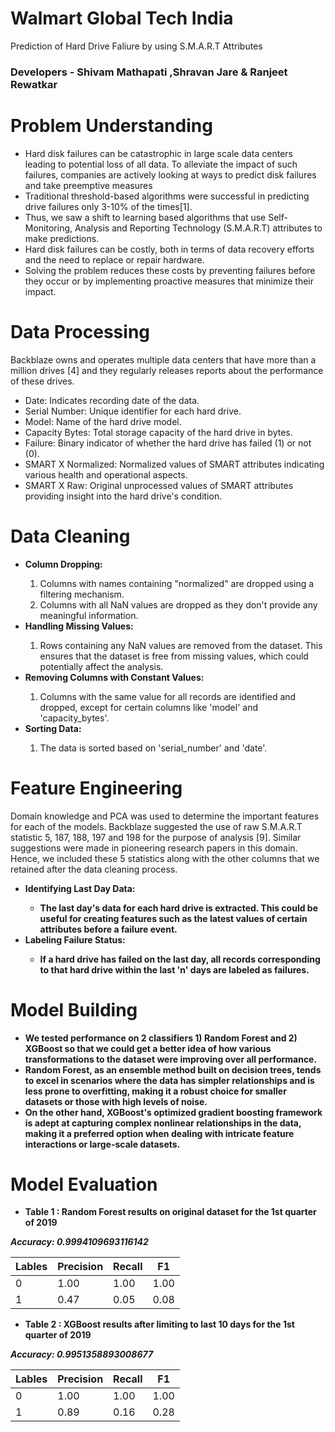 # Walmart Global Tech India 
Prediction of Hard Drive Faliure by using S.M.A.R.T Attributes 

<h3>Developers - Shivam Mathapati ,Shravan Jare & Ranjeet Rewatkar </h3>

# Problem Understanding
<ul>
<li>Hard disk failures can be catastrophic in large scale data centers leading to potential loss of all data. To alleviate the impact of such failures, companies are actively looking at ways to predict disk failures and take preemptive measures</li>
<li>Traditional threshold-based algorithms were successful in predicting drive failures only 3-10% of the times[1].</li>
<li>Thus, we saw a shift to learning based algorithms that use Self-Monitoring, Analysis and Reporting Technology (S.M.A.R.T) attributes to make predictions.</li>
<li>Hard disk failures can be costly, both in terms of data recovery efforts and the need to replace or repair hardware. </li>
<li>Solving the problem reduces these costs by preventing failures before they occur or by implementing proactive measures that minimize their impact.</li>
</ul>

# Data Processing 
Backblaze owns and operates multiple data centers that have more than a million drives [4] and they regularly releases reports about the performance of these drives.
<ul>
<li>Date: Indicates recording date of the data.</li>
<li>Serial Number: Unique identifier for each hard drive.</li>
<li>Model: Name of the hard drive model.</li>
<li>Capacity Bytes: Total storage capacity of the hard drive in bytes.</li>
<li>Failure: Binary indicator of whether the hard drive has failed (1) or not (0).</li>
<li>SMART X Normalized: Normalized values of SMART attributes indicating various health and operational aspects.</li>
<li>SMART X Raw: Original unprocessed values of SMART attributes providing insight into the hard drive's condition.</li>
</ul>


# Data Cleaning
<ul>
<li><b>Column Dropping:</b></li>
<ol type="1">
<li>Columns with names containing "normalized" are dropped using a filtering mechanism.</li>
<li>Columns with all NaN values are dropped as they don't provide any meaningful information.</li>
</ol>
<li><B>Handling Missing Values:</B></li>
<ol <ol type="1">
<li>Rows containing any NaN values are removed from the dataset. This ensures that the dataset is free from missing values, which could potentially affect the analysis.</li>
</ol>
<li><B>Removing Columns with Constant Values:</B></li> 
<ol <ol type="1">
<li>Columns with the same value for all records are identified and dropped, except for certain columns like 'model' and 'capacity_bytes'.</li>
</ol>
<li><B>Sorting Data:</B></li> 
<ol <ol type="1">
<li>The data is sorted based on 'serial_number' and 'date'. </li>
</ol>
</ul>

# Feature Engineering
Domain knowledge and PCA was used to determine the important features for each of the models. Backblaze suggested the use of raw S.M.A.R.T statistic 5, 187, 188, 197 and 198 for the purpose of analysis [9]. Similar suggestions were made in pioneering research papers in this domain. Hence, we included these 5 statistics along with the other columns that we retained after the data cleaning process. 
<ul>
<li><B>Identifying Last Day Data:<B></li>
<ul><li>The last day's data for each hard drive is extracted. This could be useful for creating features such as the latest values of certain attributes before a failure event.</li></ul>
  
<li><B>Labeling Failure Status:</B></li>
<ul><li>If a hard drive has failed on the last day, all records corresponding to that hard drive within the last 'n' days are labeled as failures. </li></ul>
</ul>

# Model Building
<ul>
<li>We tested performance on 2 classifiers 1) Random Forest and 2) XGBoost so that we could get a better idea of how various transformations to the dataset were improving over all performance.</li>
<li>Random Forest, as an ensemble method built on decision trees, tends to excel in scenarios where the data has simpler relationships and is less prone to overfitting, making it a robust choice for smaller datasets or those with high levels of noise.</li>
<li>On the other hand, XGBoost's optimized gradient boosting framework is adept at capturing complex nonlinear relationships in the data, making it a preferred option when dealing with intricate feature interactions or large-scale datasets.</li>
</ul>

# Model Evaluation
<ul>
<li>Table 1 : Random Forest results on original dataset for the 1st quarter of 2019 </li>
</ul>

<i>Accuracy: 0.9994109693116142</i>
<table>
  <thead>
    <tr>
      <th>Lables</th>
      <th>Precision</th>
      <th>Recall</th>
      <th>F1</th>
    </tr>
  </thead>
  <tbody>
    <tr>
      <td>0</td>
      <td>1.00</td>
      <td>1.00</td>
      <td>1.00</td>
    </tr>
    <tr>
      <td>1</td>
      <td>0.47</td>
      <td>0.05</td>
      <td>0.08</td>
    </tr>
  </tbody>
</table>


<ul>
<li>Table 2 : XGBoost results after limiting to last 10 days for the 1st quarter of 2019
 </li>
</ul>

<i>Accuracy: 0.9951358893008677
</i>
<table>
  <thead>
    <tr>
      <th>Lables</th>
      <th>Precision</th>
      <th>Recall</th>
      <th>F1</th>
    </tr>
  </thead>
  <tbody>
    <tr>
      <td>0</td>
      <td>1.00</td>
      <td>1.00</td>
      <td>1.00</td>
    </tr>
    <tr>
      <td>1</td>
      <td>0.89</td>
      <td>0.16</td>
      <td>0.28</td>
    </tr>
  </tbody>
</table>








